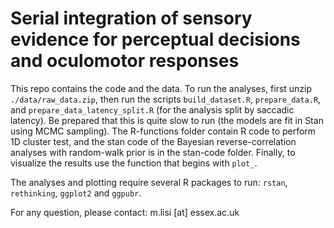 # Serial integration of sensory evidence for perceptual decisions and oculomotor responses

This repo contains the code and the data. To run the analyses, first unzip `./data/raw_data.zip`, then run the scripts `build_dataset.R`, `prepare_data.R`, and `prepare_data_latency_split.R` (for the analysis split by saccadic latency). Be prepared that this is quite slow to run (the models are fit in Stan using MCMC sampling). The R-functions folder contain R code to perform 1D cluster test, and the stan code of the Bayesian reverse-correlation analyses with random-walk prior is in the stan-code folder. Finally, to visualize the results use the function that begins with `plot_`. 

The analyses and plotting require several R packages to run: `rstan`, `rethinking`, `ggplot2` and `ggpubr`.

For any question, please contact: m.lisi [at] essex.ac.uk
